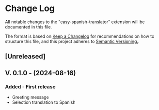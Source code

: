 # Change Log

All notable changes to the "easy-spanish-translator" extension will be documented in this file.

The format is based on [Keep a Changelog](http://keepachangelog.com/) for recommendations on how to structure this file, and this project adheres to [Semantic Versioning.](http://semver.org/).

## [Unreleased]

## V. 0.1.0 - (2024-08-16)

### Added - First release
- Greeting message
- Selection translation to Spanish
